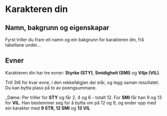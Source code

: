 # Karakteren din

## Namn, bakgrunn og eigenskapar

Fyrst triller du fram eit namn og ein bakgrunn for karakteren din, frå tabellane under...

## Evner

Karakteren din har tre evner: __Styrke (STY)__, __Smidigheit (SMI)__ og __Vilje (VIL)__.

Trill 3t6 for kvar evne, i den rekkefølgjen dei står, og legg saman resultatet. Du kan bytta plass på to av poengsummane.

_Døme: Per triller for __STY__ og får 2, 4 og 6 - totalt 12. For __SMI__ får han 9 og 13 for __VIL__. Han bestemmer seg for å bytta om på 12 og 9, og ender opp med ein karakter med __9 STR, 12 SMI__ og __13 VIL__
